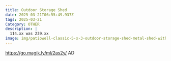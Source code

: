 ```yaml
---
title: Outdoor Storage Shed
date: 2025-03-21T06:55:49.937Z
tags: 2025-03-21
Category: OTHER
description: |
  114.xx was 239.xx
image: img/patiowell-classic-5-x-3-outdoor-storage-shed-metal-shed-with-sloping-roof-and-lockable-door-brown_c1ed9020-1639-4c93-b4f2-4796c380e69b.a39c54424a01fcbb5d74a17de2df39fc.webp
---
```

https://go.magik.ly/ml/2as2y/
AD